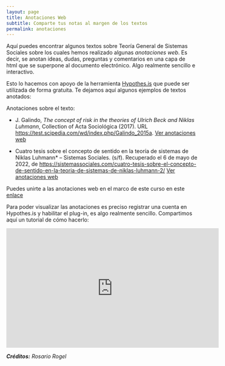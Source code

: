 ```yaml
---
layout: page
title: Anotaciones Web
subtitle: Comparte tus notas al margen de los textos
permalink: anotaciones
---
```


Aquí puedes encontrar algunos textos sobre Teoría General de Sistemas Sociales sobre los cuales hemos realizado algunas *anotaciones web*. Es decir, se anotan ideas, dudas, preguntas y comentarios en una capa de html que se superpone al documento electrónico. Algo realmente sencillo e interactivo.

Esto lo hacemos con apoyo de la herramienta [Hypothes.is](https://web.hypothes.is/) que puede ser utilizada de forma gratuita. Te dejamos aquí algunos ejemplos de textos anotados:

Anotaciones sobre el texto: 

* J. Galindo, *The concept of risk in the theories of Ulrich Beck and Niklas Luhmann*, Collection of Acta Sociológica (2017). URL https://test.scipedia.com/wd/index.php/Galindo_2015a. [Ver anotaciones web](https://hyp.is/X0vVapB9Eeyn6tcyjZ0KcQ/test.scipedia.com/wd/index.php/Galindo_2015a)

* Cuatro tesis sobre el concepto de sentido en la teoría de sistemas de Niklas Luhmann* – Sistemas Sociales. (s/f). Recuperado el 6 de mayo de 2022, de https://sistemassociales.com/cuatro-tesis-sobre-el-concepto-de-sentido-en-la-teoria-de-sistemas-de-niklas-luhmann-2/ [Ver anotaciones web](https://hyp.is/go?url=https%3A%2F%2Fsistemassociales.com%2Fcuatro-tesis-sobre-el-concepto-de-sentido-en-la-teoria-de-sistemas-de-niklas-luhmann-2%2F&group=__world__)

Puedes unirte a las anotaciones web en el marco de este curso en este [enlace](https://hypothes.is/groups/DxYW7ioX/tgss-2022a)

Para poder visualizar las anotaciones es preciso registrar una cuenta en Hypothes.is y habilitar el plug-in, es algo realmente sencillo. Compartimos aquí un tutorial de cómo hacerlo:

<iframe width="560" height="315" src="https://www.youtube.com/embed/klIKXj1qnUQ" title="YouTube video player" frameborder="0" allow="accelerometer; autoplay; clipboard-write; encrypted-media; gyroscope; picture-in-picture" allowfullscreen></iframe>



***Créditos:** Rosario Rogel*
